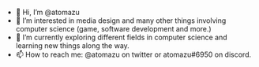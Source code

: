 - 👋 Hi, I’m @atomazu
- 👀 I’m interested in media design and many other things involving computer science (game, software development and more.)
- 🌱 I’m currently exploring different fields in computer science and learning new things along the way.
- 📫 How to reach me: @atomazu on twitter or atomazu#6950 on discord.
